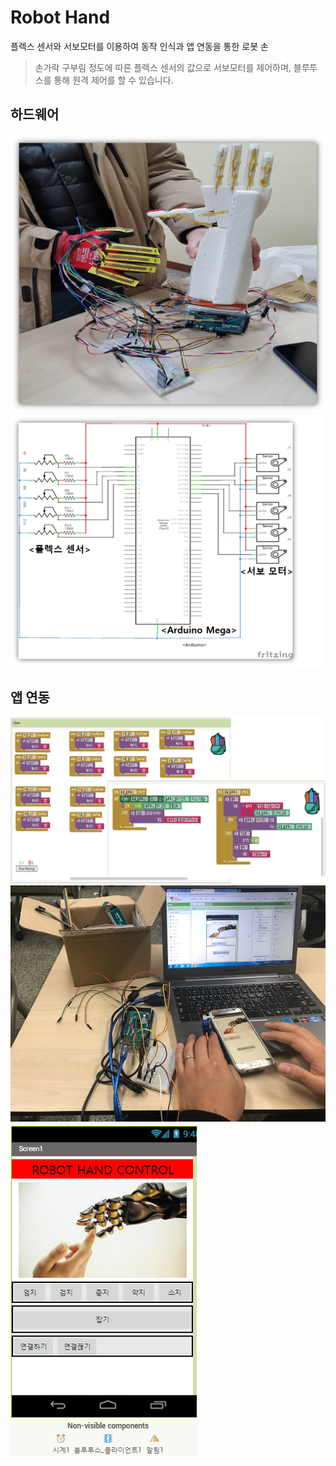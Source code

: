 # Robot Hand

플렉스 센서와 서보모터를 이용하여 동작 인식과 앱 연동을 통한 로봇 손
> 손가락 구부림 정도에 따른 플렉스 센서의 값으로 서보모터를 제어하며,
> 블루투스를 통해 원격 제어를 할 수 있습니다.


## 하드웨어

![모형 앞](/readmeFile/RobotHand_Main.png)
![회로도](/readmeFile/RobotHand_Circuit.png)


## 앱 연동

![센싱](/readmeFile/App_Inventor.png) 
![센싱](/readmeFile/RobotHand_App1.png) 
![센싱](/readmeFile/RobotHand_App2.png) 
